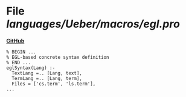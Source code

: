 # File _languages/Ueber/macros/egl.pro_
**[GitHub](https://github.com/softlang/yas/blob/master/languages/Ueber/macros/egl.pro)**
```
% BEGIN ...
% EGL-based concrete syntax definition
% END ...
eglSyntax(Lang) :-
  TextLang =.. [Lang, text],
  TermLang =.. [Lang, term],
  Files = ['cs.term', 'ls.term'],
...
```
